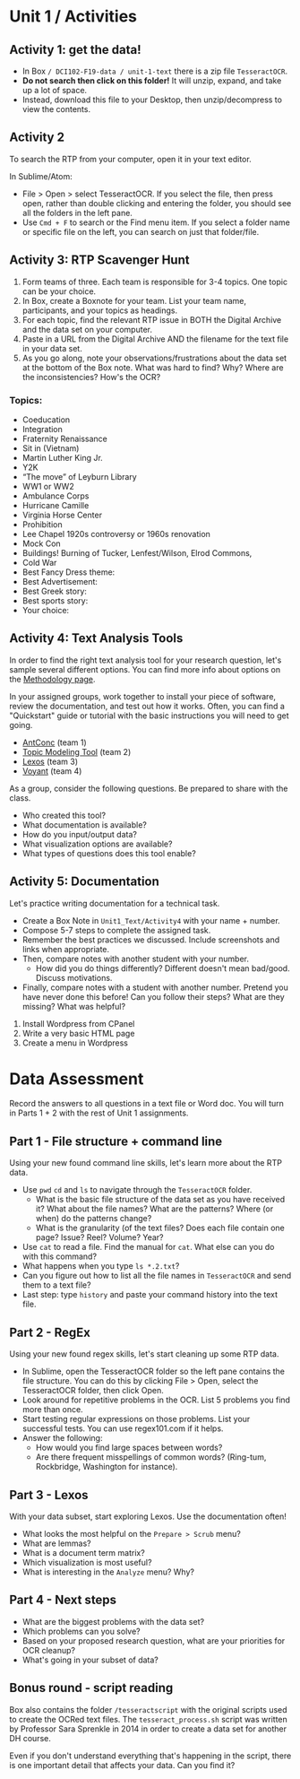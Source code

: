 # Unit 1 / Activities

## Activity 1: get the data!

* In Box ```/ DCI102-F19-data / unit-1-text``` there is a zip file ```TesseractOCR```. 
* **Do not search then click on this folder!** It will unzip, expand, and take up a lot of space. 
* Instead, download this file to your Desktop, then unzip/decompress to view the contents. 

## Activity 2
To search the RTP from your computer, open it in your text editor. 

In Sublime/Atom:
* File > Open > select TesseractOCR. If you select the file, then press open, rather than double clicking and entering the folder, you should see all the folders in the left pane. 
* Use ```Cmd + F``` to search or the Find menu item. If you select a folder name or specific file on the left, you can search on just that folder/file.

## Activity 3: RTP Scavenger Hunt

1. Form teams of three. Each team is responsible for 3-4 topics. One topic can be your choice.
2. In Box, create a Boxnote for your team. List your team name, participants, and your topics as headings. 
3. For each topic, find the relevant RTP issue in BOTH the Digital Archive and the data set on your computer. 
4. Paste in a URL from the Digital Archive AND the filename for the text file in your data set. 
5. As you go along, note your observations/frustrations about the data set at the bottom of the Box note. What was hard to find? Why? Where are the inconsistencies? How's the OCR? 

### Topics:
* Coeducation
* Integration 
* Fraternity Renaissance
* Sit in (Vietnam) 
* Martin Luther King Jr.
* Y2K
* “The move” of Leyburn Library
* WW1 or WW2
* Ambulance Corps 
* Hurricane Camille 
* Virginia Horse Center
* Prohibition 
* Lee Chapel 1920s controversy or 1960s renovation
* Mock Con 
* Buildings! Burning of Tucker, Lenfest/Wilson, Elrod Commons, 
* Cold War
* Best Fancy Dress theme:
* Best Advertisement:
* Best Greek story:
* Best sports story: 
* Your choice: 


## Activity 4: Text Analysis Tools
In order to find the right text analysis tool for your research question, let's sample several different options. You can find more info about options on the [Methodology page](unit1_methodology.md).

In your assigned groups, work together to install your piece of software, review the documentation, and test out how it works. Often, you can find a "Quickstart" guide or tutorial with the basic instructions you will need to get going. 

* [AntConc](http://www.laurenceanthony.net/software/antconc/) (team 1)
* [Topic Modeling Tool](https://senderle.github.io/topic-modeling-tool/documentation/2017/01/06/quickstart.html) (team 2)
* [Lexos](http://lexos.wheatoncollege.edu/) (team 3)
* [Voyant](http://voyant-tools.org/) (team 4)

As a group, consider the following questions. Be prepared to share with the class.  

* Who created this tool?
* What documentation is available?
* How do you input/output data? 
* What visualization options are available? 
* What types of questions does this tool enable?



## Activity 5: Documentation
Let's practice writing documentation for a technical task.

* Create a Box Note in ```Unit1_Text/Activity4``` with your name + number.
* Compose 5-7 steps to complete the assigned task. 
* Remember the best practices we discussed. Include screenshots and links when appropriate.
* Then, compare notes with another student with your number. 
	* How did you do things differently? Different doesn't mean bad/good. Discuss motivations. 
* Finally, compare notes with a student with another number. Pretend you have never done this before! Can you follow their steps? What are they missing? What was helpful?


1. Install Wordpress from CPanel
2. Write a very basic HTML page
3. Create a menu in Wordpress

# Data Assessment 
Record the answers to all questions in a text file or Word doc. You will turn in Parts 1 + 2 with the rest of Unit 1 assignments.  

## Part 1 - File structure + command line
Using your new found command line skills, let's learn more about the RTP data. 

* Use `pwd` `cd` and `ls` to navigate through the `TesseractOCR` folder. 
	* What is the basic file structure of the data set as you have received it? What about the file names? What are the patterns? Where (or when) do the patterns change? 
	* What is the granularity (of the text files? Does each file contain one page? Issue? Reel? Volume? Year? 
* Use `cat` to read a file. Find the manual for `cat`. What else can you do with this command?
* What happens when you type `ls *.2.txt`?
* Can you figure out how to list all the file names in `TesseractOCR` and send them to a text file?
* Last step: type `history` and paste your command history into the text file. 

## Part 2 - RegEx 
Using your new found regex skills, let's start cleaning up some RTP data.

* In Sublime, open the TesseractOCR folder so the left pane contains the file structure. You can do this by clicking File > Open, select the TesseractOCR folder, then click Open.
* Look around for repetitive problems in the OCR. List 5 problems you find more than once. 
* Start testing regular expressions on those problems. List your successful tests. You can use regex101.com if it helps. 
* Answer the following: 
	* How would you find large spaces between words?
	* Are there frequent misspellings of common words? \(Ring-tum, Rockbridge, Washington for instance\).

## Part 3 - Lexos
With your data subset, start exploring Lexos. Use the documentation often!
* What looks the most helpful on the `Prepare > Scrub` menu?
* What are lemmas?
* What is a document term matrix?
* Which visualization is most useful?
* What is interesting in the `Analyze` menu? Why?


## Part 4 - Next steps
* What are the biggest problems with the data set?
* Which problems can you solve?
* Based on your proposed research question, what are your priorities for OCR cleanup? 
* What's going in your subset of data? 


## Bonus round - script reading
Box also contains the folder `/tesseractscript` with the original scripts used to create the OCRed text files. The `tesseract_process.sh` script was written by Professor Sara Sprenkle in 2014 in order to create a data set for another DH course.

Even if you don't understand everything that's happening in the script, there is one important detail that affects your data. Can you find it?